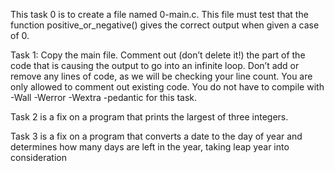 This task 0 is to create a file named 0-main.c. This file must test that the function positive_or_negative() gives the correct output when given a case of 0.


Task 1: Copy the main file. Comment out (don’t delete it!) the part of the code that is causing the output to go into an infinite loop.
Don’t add or remove any lines of code, as we will be checking your line count. You are only allowed to comment out existing code.
You do not have to compile with -Wall -Werror -Wextra -pedantic for this task.


Task 2 is a fix on a program that prints the largest of three integers.


Task 3 is a fix on a program that converts a date to the day of year and determines how many days are left in the year, taking leap year into consideration

